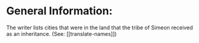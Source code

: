 # General Information:

The writer lists cities that were in the land that the tribe of Simeon received as an inheritance. (See: [[translate-names]])